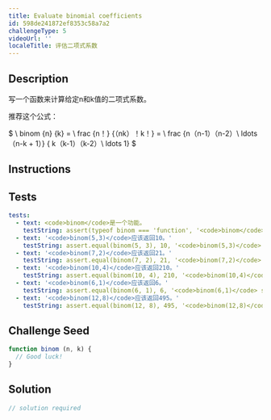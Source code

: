 ```yaml
---
title: Evaluate binomial coefficients
id: 598de241872ef8353c58a7a2
challengeType: 5
videoUrl: ''
localeTitle: 评估二项式系数
---
```


## Description
<section id="description"><p>写一个函数来计算给定n和k值的二项式系数。 </p><p>推荐这个公式： </p> $ \ binom {n} {k} = \ frac {n！} {（nk）！k！} = \ frac {n（n-1）（n-2）\ ldots（n-k + 1）} { k（k-1）（k-2）\ ldots 1} $ </section>

## Instructions
<section id="instructions">
</section>

## Tests
<section id='tests'>

```yml
tests:
  - text: <code>binom</code>是一个功能。
    testString: assert(typeof binom === 'function', '<code>binom</code> is a function.');
  - text: '<code>binom(5,3)</code>应该返回10。'
    testString: assert.equal(binom(5, 3), 10, '<code>binom(5,3)</code> should return 10.');
  - text: '<code>binom(7,2)</code>应该返回21。'
    testString: assert.equal(binom(7, 2), 21, '<code>binom(7,2)</code> should return 21.');
  - text: '<code>binom(10,4)</code>应该返回210。'
    testString: assert.equal(binom(10, 4), 210, '<code>binom(10,4)</code> should return 210.');
  - text: '<code>binom(6,1)</code>应该返回6。'
    testString: assert.equal(binom(6, 1), 6, '<code>binom(6,1)</code> should return 6.');
  - text: '<code>binom(12,8)</code>应该返回495。'
    testString: assert.equal(binom(12, 8), 495, '<code>binom(12,8)</code> should return 495.');

```

</section>

## Challenge Seed
<section id='challengeSeed'>

<div id='js-seed'>

```js
function binom (n, k) {
  // Good luck!
}

```

</div>



</section>

## Solution
<section id='solution'>

```js
// solution required
```
</section>
